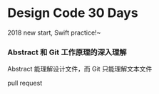 # Design Code 30 Days
2018 new start, Swift practice!~

### Abstract 和 Git 工作原理的深入理解
 Abstract 能理解设计文件，而 Git 只能理解文本文件

pull request
